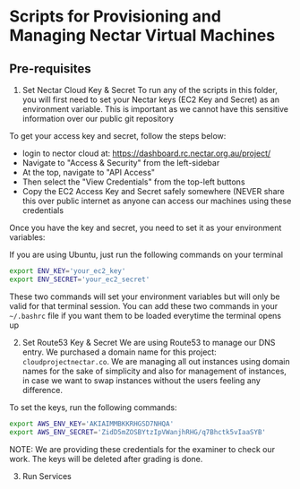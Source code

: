 # Scripts for Provisioning and Managing Nectar Virtual Machines

## Pre-requisites

1) Set Nectar Cloud Key & Secret
To run any of the scripts in this folder, you will first need to set your Nectar keys (EC2 Key and Secret) as an
environment variable. This is important as we cannot have this sensitive information over our public git repository

To get your access key and secret, follow the steps below:
+ login to nector cloud at: https://dashboard.rc.nectar.org.au/project/
+ Navigate to "Access & Security" from the left-sidebar
+ At the top, navigate to "API Access"
+ Then select the "View Credentials" from the top-left buttons
+ Copy the EC2 Access Key and Secret safely somewhere (NEVER share this over public internet as anyone can
        access our machines using these credentials

Once you have the key and secret, you need to set it as your environment variables:

If you are using Ubuntu, just run the following commands on your terminal
```bash
export ENV_KEY='your_ec2_key'
export ENV_SECRET='your_ec2_secret'
```

These two commands will set your environment variables but will only be valid for that terminal session.
You can add these two commands in your `~/.bashrc` file if you want them to be loaded everytime the terminal
opens up


2) Set Route53 Key & Secret
We are using Route53 to manage our DNS entry. We purchased a domain name for this project: `cloudprojectnectar.co`. We
are managing all out instances using domain names for the sake of simplicity and also for management of instances, in
case we want to swap instances without the users feeling any difference.

To set the keys, run the following commands:
```bash
export AWS_ENV_KEY='AKIAIMMBKKRHGSD7NHQA'
export AWS_ENV_SECRET='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'
```

NOTE: We are providing these credentials for the examiner to check our work. The keys will be deleted after grading is
done.

3) Run Services
